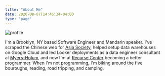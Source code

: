 ```yaml
---
title: "About Me"
date: 2020-08-07T14:46:34-04:00
type: "page"
---
```


![profile](img/profile_shot2.jpeg)

I'm a Brooklyn, NY based Software Engineer and Mandarin speaker. I've scraped the Chinese web for [Asia Society](https://asiasociety.org/center-us-china-relations/about), helped setup data warehouses on Google Cloud and led Looker deployments as a data engineer consultant at [Myers-Holum](https://www.myersholum.com/practices/edw-cloud-migrations/), and now I'm at [Recurse Center](https://www.recurse.com/) becoming a better programmer. When I'm not programming, I'm biking around the five bouroughs, reading, road tripping, and camping.